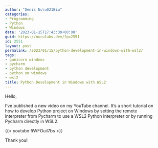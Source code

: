 ```yaml
---
author: "Denis Nu\u021Biu"
categories:
- Programming
- Python
- Windows
date: '2023-01-15T17:43:39+00:00'
guid: https://nuculabs.dev/?p=2551
id: 2551
layout: post
permalink: /2023/01/15/python-development-in-windows-with-wsl2/
tags:
- gunicorn windows
- pycharm
- python development
- python on windows
- wsl2
title: Python Development in Windows with WSL2
---
```

Hello,


I’ve published a new video on my YouTube channel. It’s a short tutorial on how to develop Python project on Windows by setting the remote interpreter from Pycharm to use a WSL2 Python interpreter or by running Pycharm directly in WSL2.[](https://www.youtube.com/@nuculabs)


{{< youtube fiWFOuil7bs >}}

Thank you!